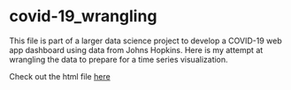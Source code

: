 # covid-19_wrangling
This file is part of a larger data science project to develop a COVID-19 web app dashboard using data from Johns Hopkins. Here is my attempt at wrangling the data to prepare for a time series visualization.

Check out the html file [here](https://htmlpreview.github.io/?https://github.com/crystalhariga/covid-19_wrangling/blob/main/data_wrangling.nb.html)
